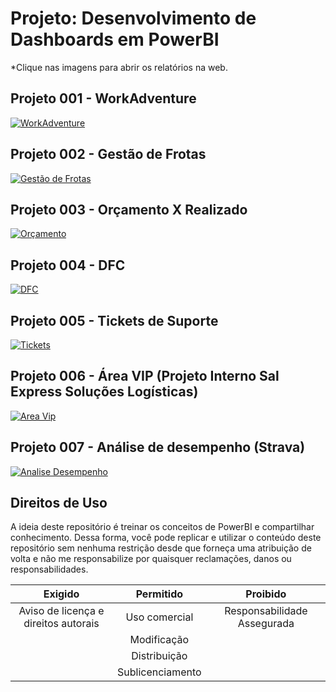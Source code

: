 # Projeto: Desenvolvimento de Dashboards em PowerBI  
*Clique nas imagens para abrir os relatórios na web.

## Projeto 001 - WorkAdventure

[![WorkAdventure](https://i.imgur.com/KjmNCnO.png)](https://app.powerbi.com/view?r=eyJrIjoiNmUzZDhjOWYtODQxYy00OWE0LTlkYzUtOTAyMTUxNzFjMmQ1IiwidCI6ImIyZDgxYThkLWQ1NzMtNGNkZS04MWZjLTc4Zjg4NzMzZTg3YiJ9)  

## Projeto 002 - Gestão de Frotas  

[![Gestão de Frotas](https://i.imgur.com/d6MAC51.png)](https://app.powerbi.com/view?r=eyJrIjoiMTc4YTRhZTEtMTdiNS00YTRmLThjZjItMGM5ZjcxYTE0MjgxIiwidCI6IjM0Zjc1YTY1LWUzYWItNDY3Yy1hNzhhLTcxNjkwNTBjMWY5MSJ9)

## Projeto 003 - Orçamento X Realizado  

[![Orçamento](https://i.imgur.com/ij0Xxnj.png)](https://app.powerbi.com/view?r=eyJrIjoiMmIxOWFjN2QtODA1OS00MmE5LWE2ODctMDVjZGEwNDVhZDc5IiwidCI6ImIyZDgxYThkLWQ1NzMtNGNkZS04MWZjLTc4Zjg4NzMzZTg3YiJ9)  

## Projeto 004 - DFC  

[![DFC](https://i.imgur.com/s6oUy9q.png)](https://app.powerbi.com/view?r=eyJrIjoiZGQ2YTYwMmUtZTRiMC00ZDUwLTkwZGEtNDY1OTdjMTdiMDBmIiwidCI6IjM0Zjc1YTY1LWUzYWItNDY3Yy1hNzhhLTcxNjkwNTBjMWY5MSJ9)  

## Projeto 005 - Tickets de Suporte  

[![Tickets](https://i.imgur.com/dxzSDfN.png)](https://app.powerbi.com/view?r=eyJrIjoiMTE3NzdlNTgtZjQ4ZC00Njk5LTgwYTktN2ZlNGI3N2M1ZDlmIiwidCI6IjM0Zjc1YTY1LWUzYWItNDY3Yy1hNzhhLTcxNjkwNTBjMWY5MSJ9&pageName=ReportSection8f660248baf633772faf)  

## Projeto 006 - Área VIP (Projeto Interno Sal Express Soluções Logísticas)  

[![Area Vip](https://i.imgur.com/RXuHJgF.png)](https://github.com/julioszeferino/AreaVip)  

## Projeto 007 - Análise de desempenho (Strava)  

[![Analise Desempenho](https://i.imgur.com/xHsxeRY.png)](https://app.powerbi.com/view?r=eyJrIjoiMTg3MDA1YmItNDUyNy00YWM5LWJlN2UtZmVhNjg5ODI1M2UyIiwidCI6IjM0Zjc1YTY1LWUzYWItNDY3Yy1hNzhhLTcxNjkwNTBjMWY5MSJ9&pageName=ReportSection6fb3e1e6926d02a85c83)    

## Direitos de Uso
A ideia deste repositório é treinar os conceitos de PowerBI e compartilhar conhecimento. Dessa forma, você pode replicar e utilizar o conteúdo deste repositório sem nenhuma restrição desde que forneça uma atribuição de volta e não me responsabilize por quaisquer reclamações, danos ou responsabilidades.  

Exigido | Permitido |Proibido
:---: | :---: | :---:
Aviso de licença e direitos autorais | Uso comercial | Responsabilidade Assegurada
 || Modificação ||
 || Distribuição || 
 || Sublicenciamento ||

